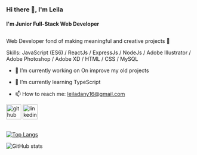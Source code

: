 ### Hi there 👋, I'm Leila

#### I'm Junior Full-Stack Web Developer

<h2 class="hr-lines"></h2>

Web Developer fond of making meaningful and creative projects 🥸

Skills: JavaScript (ES6) / ReactJs / ExpressJs / NodeJs / Adobe Illustrator / Adobe Photoshop / Adobe XD / HTML / CSS / MySQL

- 🔭 I’m currently working on On improve my old projects 

- 🌱 I’m currently learning TypeScript 

- 📫 How to reach me: leiladany16@gmail.com 

[<img src='https://cdn.jsdelivr.net/npm/simple-icons@3.0.1/icons/github.svg' alt='github' height='40'>](https://github.com/Leiladany)  [<img src='https://cdn.jsdelivr.net/npm/simple-icons@3.0.1/icons/linkedin.svg' alt='linkedin' height='40'>](https://www.linkedin.com/in/leila-teixeira/)  

<h2 class="hr-lines"></h2>

[![Top Langs](https://github-readme-stats.vercel.app/api/top-langs/?username=Leiladany)](https://github.com/anuraghazra/github-readme-stats)

![GitHub stats](https://github-readme-stats.vercel.app/api?username=Leiladany&show_icons=true)  

